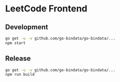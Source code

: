 # LeetCode Frontend

## Development

``` bash
go get -u -v github.com/go-bindata/go-bindata/...
npm start
```

## Release

``` bash
go get -u -v github.com/go-bindata/go-bindata/...
npm run build
```
